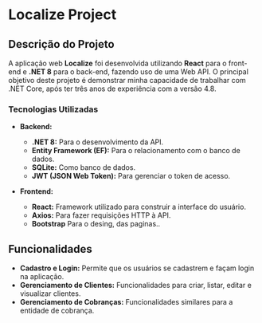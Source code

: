 # Localize Project

## Descrição do Projeto
A aplicação web **Localize** foi desenvolvida utilizando **React** para o front-end e **.NET 8** para o back-end, fazendo uso de uma Web API. O principal objetivo deste projeto é demonstrar minha capacidade de trabalhar com .NET Core, após ter três anos de experiência com a versão 4.8.

### Tecnologias Utilizadas
- **Backend:** 
  - **.NET 8:** Para o desenvolvimento da API.
  - **Entity Framework (EF):** Para o relacionamento com o banco de dados.
  - **SQLite:** Como banco de dados.
  - **JWT (JSON Web Token):** Para gerenciar o token de acesso.

- **Frontend:**
  - **React:** Framework utilizado para construir a interface do usuário.
  - **Axios:** Para fazer requisições HTTP à API.
  - **Bootstrap** Para o desing, das paginas..

## Funcionalidades
- **Cadastro e Login:** Permite que os usuários se cadastrem e façam login na aplicação.
- **Gerenciamento de Clientes:** Funcionalidades para criar, listar, editar e visualizar clientes.
- **Gerenciamento de Cobranças:** Funcionalidades similares para a entidade de cobrança.
 

